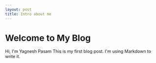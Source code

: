 ```yaml
---
layout: post
title: Intro about me
---
```


# Welcome to My Blog
Hi, I'm Yagnesh Pasam
This is my first blog post. I'm using Markdown to write it.

